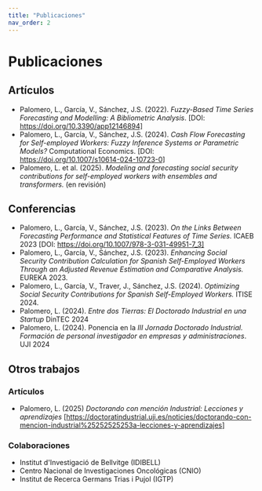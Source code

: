```yaml
---
title: "Publicaciones"
nav_order: 2
---
```


# Publicaciones


## Artículos
- Palomero, L., García, V., Sánchez, J.S. (2022). *Fuzzy-Based Time Series Forecasting and Modelling: A Bibliometric Analysis*. [DOI: https://doi.org/10.3390/app12146894]
- Palomero, L., García, V., Sánchez, J.S. (2024). *Cash Flow Forecasting for Self-employed Workers: Fuzzy Inference Systems or Parametric Models?* Computational Economics. [DOI: https://doi.org/10.1007/s10614-024-10723-0]
- Palomero, L. et al. (2025). *Modeling and forecasting social security contributions for self-employed workers with ensembles and transformers.* (en revisión)

## Conferencias
- Palomero, L., García, V., Sánchez, J.S. (2023). *On the Links Between Forecasting Performance and Statistical Features of Time Series.* ICAEB 2023 [DOI: https://doi.org/10.1007/978-3-031-49951-7_3] 
- Palomero, L., García, V., Sánchez, J.S. (2023). *Enhancing Social Security Contribution Calculation for Spanish Self-Employed Workers Through an Adjusted Revenue Estimation and Comparative Analysis.* EUREKA 2023.
- Palomero, L., García, V., Traver, J., Sánchez, J.S. (2024). *Optimizing Social Security Contributions for Spanish Self-Employed Workers.* ITISE 2024.
- Palomero, L. (2024). *Entre dos Tierras: El Doctorado Industrial en una Startup* DinTEC 2024
- Palomero, L. (2024). Ponencia en la *III Jornada Doctorado Industrial. Formación de personal investigador en empresas y administraciones*. UJI 2024

## Otros trabajos

### Artículos

- Palomero, L. (2025) *Doctorando con mención Industrial: Lecciones y aprendizajes*  [https://doctoratindustrial.uji.es/noticies/doctorando-con-mencion-industrial%25252525253a-lecciones-y-aprendizajes]

### Colaboraciones

- Institut d'Investigació de Bellvitge (IDIBELL)
- Centro Nacional de Investigaciones Oncológicas (CNIO)
- Institut de Recerca Germans Trias i Pujol (IGTP)


